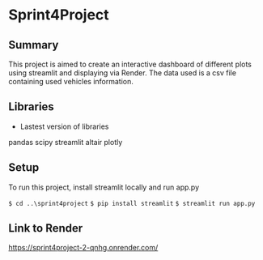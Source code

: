 # Sprint4Project

## Summary
This project is aimed to create an interactive dashboard of different plots using streamlit and displaying via Render. The data used is a csv file containing used vehicles information.

## Libraries
* Lastest version of libraries

pandas
scipy
streamlit
altair
plotly

## Setup
To run this project, install streamlit locally and run app.py

`$ cd ..\sprint4project`
`$ pip install streamlit`
`$ streamlit run app.py`

## Link to Render
https://sprint4project-2-qnhg.onrender.com/